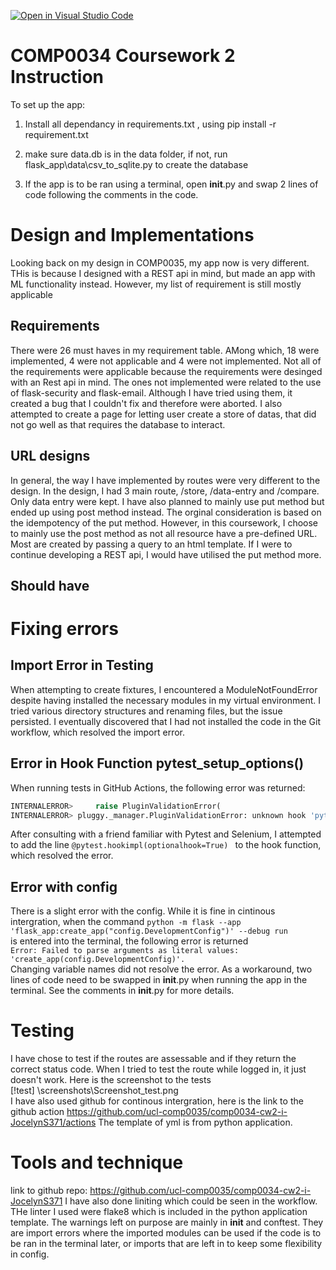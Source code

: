 [![Open in Visual Studio Code](https://classroom.github.com/assets/open-in-vscode-c66648af7eb3fe8bc4f294546bfd86ef473780cde1dea487d3c4ff354943c9ae.svg)](https://classroom.github.com/online_ide?assignment_repo_id=10363836&assignment_repo_type=AssignmentRepo)
# COMP0034 Coursework 2 Instruction

To set up the app:

1. Install all dependancy in requirements.txt , using pip install -r requirement.txt

2. make sure data.db is in the data folder, if not, run flask_app\data\csv_to_sqlite.py to create the database

3. If the app is to be ran using a terminal, open __init__.py and swap 2 lines of code
   following the comments in the code.


# Design and Implementations
Looking back on my design in COMP0035, my app now is very different. THis is because I designed with a REST api in mind, but made an app with ML functionality instead. However, my list of requirement is still mostly applicable
## Requirements
There were 26 must haves in my requirement table. AMong which, 18 were implemented, 4 were not applicable and 4 were not implemented. 
Not all of the requirements were applicable because the requirements were desinged with an Rest api in mind.
The ones not implemented were related to the use of flask-security and flask-email. Although I have tried using them, it created a bug that I couldn't fix and therefore were aborted.
I also attempted to create a page for letting user create a store of datas, that did not go well as that requires the database to interact.
## URL designs
In general, the way I have implemented by routes were very different to the design. In the design, I had 3 main route, /store, /data-entry and /compare. Only data entry were kept. I have also planned to mainly use put method but ended up using post method instead. The orginal consideration is based on the idempotency of the put method. However, in this coursework, I choose to mainly use the post method as not all resource have a pre-defined URL. Most are created by passing a query to an html template. If I were to continue developing a REST api, I would have utilised the put method more.
## Should have
# Fixing errors
## Import Error in Testing
When attempting to create fixtures, I encountered a ModuleNotFoundError despite having installed the necessary modules in my virtual environment. I tried various directory structures and renaming files, but the issue persisted. I eventually discovered that I had not installed the code in the Git workflow, which resolved the import error.
## Error in Hook Function pytest_setup_options()
When running tests in GitHub Actions, the following error was returned:

``` python
INTERNALERROR>     raise PluginValidationError(
INTERNALERROR> pluggy._manager.PluginValidationError: unknown hook 'pytest_setup_options' in plugin <module 'conftest' from '/home/runner/work/comp0034-cw2-i-JocelynS371/comp0034-cw2-i-JocelynS371/tests/conftest.py'>
```

After consulting with a friend familiar with Pytest and Selenium, I attempted to add the line 
`@pytest.hookimpl(optionalhook=True) `
to the hook function, which resolved the error.  
## Error with config
There is a slight error with the config. While it is fine in cintinous intergration, when the command
`python -m flask --app 'flask_app:create_app("config.DevelopmentConfig")' --debug run`    
is entered into the terminal, the following error is returned   
`Error: Failed to parse arguments as literal values: 'create_app(config.DevelopmentConfig)'.   `   
Changing variable names did not resolve the error. As a workaround, two lines of code need to be swapped in __init__.py when running the app in the terminal. See the comments in __init__.py for more details.

# Testing
I have chose to test if the routes are assessable and if they return the correct status code. When I tried to test the route while logged in, it just doesn't work. Here is the screenshot to the tests   
[!test] \screenshots\Screenshot_test.png   
I have also used github for continous intergration, here is the link to the github action
https://github.com/ucl-comp0035/comp0034-cw2-i-JocelynS371/actions
The template of yml is from python application. 
# Tools and technique
link to github repo:
https://github.com/ucl-comp0035/comp0034-cw2-i-JocelynS371
I have also done liniting which could be seen in the workflow.
THe linter I used were flake8 which is included in the python application template. The warnings left on purpose are mainly in __init__ and conftest. They are import errors where the imported modules can be used if the code is to be ran in the terminal later, or imports that are left in to keep some flexibility in config. 





